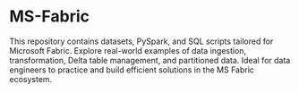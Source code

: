 # MS-Fabric
This repository contains datasets, PySpark, and SQL scripts tailored for Microsoft Fabric. Explore real-world examples of data ingestion, transformation, Delta table management, and partitioned data. Ideal for data engineers to practice and build efficient solutions in the MS Fabric ecosystem.

